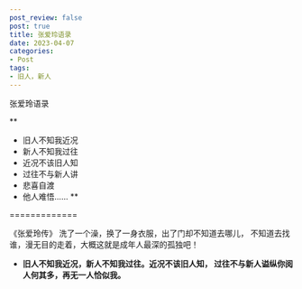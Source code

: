 ```yaml
---
post_review: false
post: true
title: 张爱玲语录
date: 2023-04-07
categories:
- Post
tags:
- 旧人，新人
---
```


 张爱玲语录

**
  - 旧人不知我近况
  - 新人不知我过往
  - 近况不该旧人知
  - 过往不与新人讲
  - 悲喜自渡
  - 他人难悟...... 
**

=============

《张爱玲传》
洗了一个澡，换了一身衣服，出了门却不知道去哪儿，
不知道去找谁，漫无目的走着，大概这就是成年人最深的孤独吧！
* **旧人不知我近况，新人不知我过往。近况不该旧人知，
过往不与新人谥纵你阅人何其多，再无一人恰似我。**





